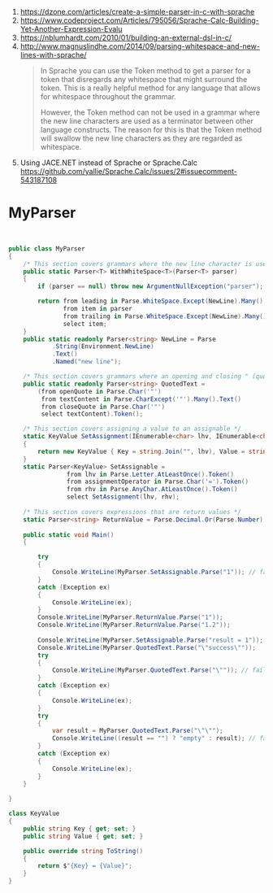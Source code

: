 1. https://dzone.com/articles/create-a-simple-parser-in-c-with-sprache
2. https://www.codeproject.com/Articles/795056/Sprache-Calc-Building-Yet-Another-Expression-Evalu
3. https://nblumhardt.com/2010/01/building-an-external-dsl-in-c/
4. http://www.magnuslindhe.com/2014/09/parsing-whitespace-and-new-lines-with-sprache/
    > In Sprache you can use the Token method to get a parser for a token that disregards any whitespace that might surround the token. This is a really helpful method for any language that allows for whitespace throughout the grammar.
    >
    > However, the Token method can not be used in a grammar where the new line characters are used as a terminator between other language constructs. The reason for this is that the Token method will swallow the new line characters as they are regarded as whitespace.
5. Using JACE.NET instead of Sprache or Sprache.Calc https://github.com/yallie/Sprache.Calc/issues/2#issuecomment-543187108

# 

# MyParser

```c#


public class MyParser
{
	/* This section covers grammars where the new line character is used as a terminator between other language constructs. */
	public static Parser<T> WithWhiteSpace<T>(Parser<T> parser)
	{
		if (parser == null) throw new ArgumentNullException("parser");

		return from leading in Parse.WhiteSpace.Except(NewLine).Many()
			   from item in parser
			   from trailing in Parse.WhiteSpace.Except(NewLine).Many()
			   select item;
	}
	public static readonly Parser<string> NewLine = Parse
			.String(Environment.NewLine)
			.Text()
			.Named("new line");

	/* This section covers grammars where an opening and closing " (quote) symbol is used for string literals */
	public static readonly Parser<string> QuotedText =
		(from openQuote in Parse.Char('"')
		 from textContent in Parse.CharExcept('"').Many().Text()
		 from closeQuote in Parse.Char('"')
		 select textContent).Token();

	/* This section covers assigning a value to an assignable */
	static KeyValue SetAssignment(IEnumerable<char> lhv, IEnumerable<char> rhv)
	{
		return new KeyValue { Key = string.Join("", lhv), Value = string.Join("", rhv) };
	}
	static Parser<KeyValue> SetAssignable =
				from lhv in Parse.Letter.AtLeastOnce().Token()
				from assignmentOperator in Parse.Char('=').Token()
				from rhv in Parse.AnyChar.AtLeastOnce().Token()
				select SetAssignment(lhv, rhv);
	
	/* This section covers expressions that are return values */
	static Parser<string> ReturnValue = Parse.Decimal.Or(Parse.Number); // TODO this can be improved because Parse.Decimal uses the current culture's separator character
	
	public static void Main()
	{

		try
		{
			Console.WriteLine(MyParser.SetAssignable.Parse("1")); // fail
		}
		catch (Exception ex)
		{
			Console.WriteLine(ex);
		}
		Console.WriteLine(MyParser.ReturnValue.Parse("1"));
		Console.WriteLine(MyParser.ReturnValue.Parse("1.2"));
		
		Console.WriteLine(MyParser.SetAssignable.Parse("result = 1")); // returns KeyValue pair
		Console.WriteLine(MyParser.QuotedText.Parse("\"success\""));
		try
		{
			Console.WriteLine(MyParser.QuotedText.Parse("\"")); // fail
		}
		catch (Exception ex)
		{
			Console.WriteLine(ex);
		}
		try
		{
			var result = MyParser.QuotedText.Parse("\"\"");
			Console.WriteLine((result == "") ? "empty" : result); // fail
		}
		catch (Exception ex)
		{
			Console.WriteLine(ex);
		}
	}
	
}

class KeyValue
{
	public string Key { get; set; }
	public string Value { get; set; }

	public override string ToString()
	{
		return $"{Key} = {Value}";
	}
}
```
